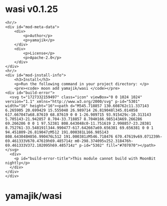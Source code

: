
<div id="mod-info">
    <h1 id="mod-title"> wasi <span id="mod-version">v0.1.25</span></h1>
    
    <hr/>
    <div id="mod-meta-data">
        <div>
            <p>Author</p>
            <p>yamajik</p>
        </div>
        <div>
            <p>License</p>
            <p>Apache-2.0</p>
        </div>
    </div>
    <hr/>
    <div id="mod-install-info">
        <h3>Install</h3>
        <p>Run the following command in your project directory: </p>
        <pre><code> moon add yamajik/wasi </code></pre>
    <div id="build-error"> 
      <svg t="1727332159497" class="icon" viewBox="0 0 1024 1024" version="1.1" xmlns="http://www.w3.org/2000/svg" p-id="5301" width="16" height="16"><path d="M545.718857 130.608762c11.337143 6.265905 20.699429 15.555048 26.989714 26.819048l345.014858 617.667047a68.87619 68.87619 0 0 1-26.989715 93.915429c-10.313143 5.705143-21.942857 8.704-33.718857 8.704H166.985143A69.266286 69.266286 0 0 1 97.52381 808.643048c0-11.751619 2.998857-23.28381 8.752761-33.548191l344.990477-617.642667a69.656381 69.656381 0 0 1 94.451809-26.819047zM512 191.000381L166.985143 808.643048H856.990476L512 191.000381zM546.718476 670.47619v69.071239h-69.461333V670.47619h69.485714z m0-298.374095v252.318476h-69.461333V372.102095h69.485714z" p-id="5302" fill="#707070"></path></svg>
      <div>
        <p id="build-error-title">This module cannot build with MoonBit nightly</p>
      </div>
    </div>
    </div>
</div>



# yamajik/wasi
